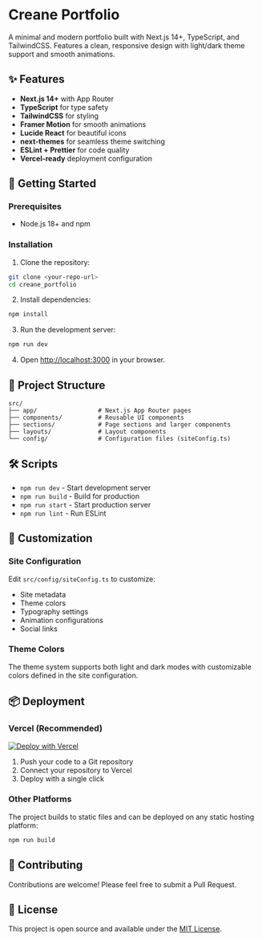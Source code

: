 # Creane Portfolio

A minimal and modern portfolio built with Next.js 14+, TypeScript, and TailwindCSS. Features a clean, responsive design with light/dark theme support and smooth animations.

## ✨ Features

- **Next.js 14+** with App Router
- **TypeScript** for type safety
- **TailwindCSS** for styling
- **Framer Motion** for smooth animations
- **Lucide React** for beautiful icons
- **next-themes** for seamless theme switching
- **ESLint + Prettier** for code quality
- **Vercel-ready** deployment configuration

## 🚀 Getting Started

### Prerequisites

- Node.js 18+ and npm

### Installation

1. Clone the repository:

```bash
git clone <your-repo-url>
cd creane_portfolio
```

2. Install dependencies:

```bash
npm install
```

3. Run the development server:

```bash
npm run dev
```

4. Open [http://localhost:3000](http://localhost:3000) in your browser.

## 📁 Project Structure

```
src/
├── app/                 # Next.js App Router pages
├── components/          # Reusable UI components
├── sections/            # Page sections and larger components
├── layouts/             # Layout components
└── config/              # Configuration files (siteConfig.ts)
```

## 🛠️ Scripts

- `npm run dev` - Start development server
- `npm run build` - Build for production
- `npm run start` - Start production server
- `npm run lint` - Run ESLint

## 🎨 Customization

### Site Configuration

Edit `src/config/siteConfig.ts` to customize:

- Site metadata
- Theme colors
- Typography settings
- Animation configurations
- Social links

### Theme Colors

The theme system supports both light and dark modes with customizable colors defined in the site configuration.

## 📦 Deployment

### Vercel (Recommended)

[![Deploy with Vercel](https://vercel.com/button)](https://vercel.com/new/git/external?repository-url=https://github.com/your-username/creane_portfolio)

1. Push your code to a Git repository
2. Connect your repository to Vercel
3. Deploy with a single click

### Other Platforms

The project builds to static files and can be deployed on any static hosting platform:

```bash
npm run build
```

## 🤝 Contributing

Contributions are welcome! Please feel free to submit a Pull Request.

## 📄 License

This project is open source and available under the [MIT License](LICENSE).
